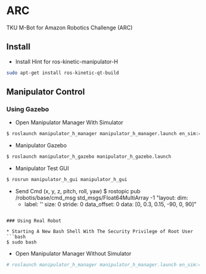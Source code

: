 # ARC
TKU M-Bot for Amazon Robotics Challenge (ARC)


## Install

* Install Hint for ros-kinetic-manipulator-H
```bash
sudo apt-get install ros-kinetic-qt-build
```

## Manipulator Control


### Using Gazebo
    
* Open Manipulator Manager With Simulator
```bash
$ roslaunch manipulator_h_manager manipulator_h_manager.launch en_sim:=true
```

* Manipulator Gazebo
```bash
$ roslaunch manipulator_h_gazebo manipulator_h_gazebo.launch
```

* Manipulator Test GUI
```bash
$ rosrun manipulator_h_gui manipulator_h_gui
```

* Send Cmd (x, y, z, pitch, roll, yaw)
$ rostopic pub /robotis/base/cmd_msg std_msgs/Float64MultiArray -1 "layout:
  dim:
  - label: ''
    size: 0
    stride: 0
  data_offset: 0
data: [0, 0.3, 0.15, -90, 0, 90]"
```

### Using Real Robot

* Starting A New Bash Shell With The Security Privilege of Root User 
```bash
$ sudo bash
```

* Open Manipulator Manager Without Simulator
```bash
# roslaunch manipulator_h_manager manipulator_h_manager.launch en_sim:=false
```


